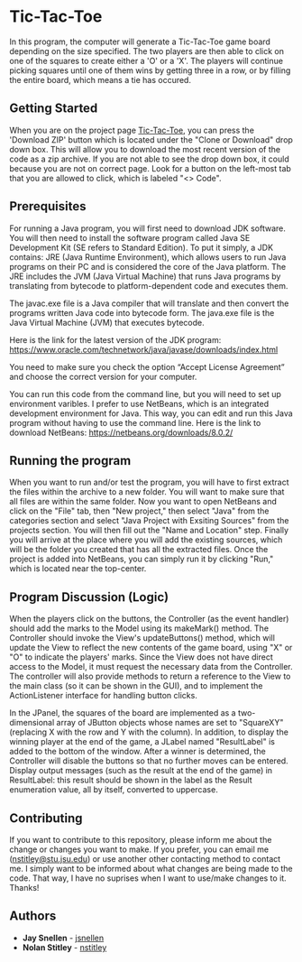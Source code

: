 # Tic-Tac-Toe

In this program, the computer will generate a Tic-Tac-Toe game board depending on the size specified. The two players are then able to click on one of the squares to create either a 'O' or a 'X'. The players will continue picking squares until one of them wins by getting three in a row, or by filling the entire board, which means a tie has occured.

## Getting Started

When you are on the project page [Tic-Tac-Toe](https://github.com/nstitley/cs310-tic-tac-toe), you can press the 'Download ZIP' button which is located under the "Clone or Download" drop down box. This will allow you to download the most recent version of the code as a zip archive. If you are not able to see the drop down box, it could because you are not on correct page. Look for a button on the left-most tab that you are allowed to click, which is labeled "<> Code".

## Prerequisites

For running a Java program, you will first need to download JDK software. You will then need to install the software program called Java SE Development Kit (SE refers to Standard Edition). To put it simply, a JDK contains: JRE (Java Runtime Environment), which allows users to run Java programs on their PC and is considered the core of the Java platform. The JRE includes the JVM (Java Virtual Machine) that runs Java programs by translating from bytecode to platform-dependent code and executes them.

The javac.exe file is a Java compiler that will translate and then convert the programs written Java code into bytecode form.
The java.exe file is the Java Virtual Machine (JVM) that executes bytecode.

Here is the link for the latest version of the JDK program:
https://www.oracle.com/technetwork/java/javase/downloads/index.html

You need to make sure you check the option “Accept License Agreement” and choose the correct version for your computer.

You can run this code from the command line, but you will need to set up environment varibles. I prefer to use NetBeans, which is an integrated development environment for Java. This way, you can edit and run this Java program without having to use the command line.
Here is the link to download NetBeans: https://netbeans.org/downloads/8.0.2/

## Running the program

When you want to run and/or test the program, you will have to first extract the files within the archive to a new folder. You will want to make sure that all files are within the same folder. Now you want to open NetBeans and click on the "File" tab, then "New project," then select "Java" from the categories section and select "Java Project with Exsiting Sources" from the projects section. You will then fill out the "Name and Location" step. Finally you will arrive at the place where you will add the existing sources, which will be the folder you created that has all the extracted files. Once the project is added into NetBeans, you can simply run it by clicking "Run," which is located near the top-center.

## Program Discussion (Logic)

When the players click on the buttons, the Controller (as the event handler) should add the marks to the Model using its makeMark() method.  The Controller should invoke the View's updateButtons() method, which will update the View to reflect the new contents of the game board, using "X" or "O" to indicate the players' marks. Since the View does not have direct access to the Model, it must request the necessary data from the Controller.  The controller will also provide methods to return a reference to the View to the main class (so it can be shown in the GUI), and to implement the ActionListener interface for handling button clicks.

In the JPanel, the squares of the board are implemented as a two-dimensional array of JButton objects whose names are set to "SquareXY" (replacing X with the row and Y with the column). In addition, to display the winning player at the end of the game, a JLabel named "ResultLabel" is added to the bottom of the window. After a winner is determined, the Controller will disable the buttons so that no further moves can be entered.  Display output messages (such as the result at the end of the game) in ResultLabel: this result should be shown in the label as the Result enumeration value, all by itself, converted to uppercase.

## Contributing

If you want to contribute to this repository, please inform me about the change or changes you want to make. If you prefer, you can email me (nstitley@stu.jsu.edu) or use another other contacting method to contact me. I simply want to be informed about what changes are being made to the code. That way, I have no suprises when I want to use/make changes to it. Thanks! 

## Authors

* **Jay Snellen** - [jsnellen](https://github.com/jsnellen)
* **Nolan Stitley** - [nstitley](https://github.com/nstitley)
